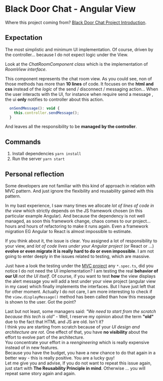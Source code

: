 # Black Door Chat - Angular View

Where this project coming from? [Black Door Chat Project Introduction](https://github.com/cristianmercado19/black-door-chat).

## Expectation

The most simplistic and minimum UI implementation. Of course, driven by the controller... because I do not expect logic under the View.

Look at the *ChatRoomComponent class* which is the implementation of *RoomView interface*.

This component represents the chat room view. As you could see, non of those methods has more than **10 lines** of code. It focuses on the **html and css** instead of the *logic* of the send / disconnect / messaging action... When the user interacts with the UI, for instance when require send a message , the ui **only** notifies to controller about this action.

```js
  onSendMessage(): void {
    this.controller.sendMessage();
  }
```

And leaves all the responsibility to be **managed by the controller**.

## Commands

1. Install dependencies `yarn install`
2. Run the server `yarn start`

## Personal reflection

Some developers are not familiar with this kind of approach in relation with MVC pattern. And just ignore the flexibility and reusability gained with this pattern.

In my bast experience, I saw many times we allocate *lot of lines of code in the view* which strictly depends on the JS framework chosen (in this particular example Angular). And because the dependency is not well managed, as soon this framework change, chaos comes to our project... hours and hours of refactoring to make it runs again. Even a framework migration EG Angular to React is almost impossible to estimate.

If you think about it, the issue is clear. You assigned a lot of responsibility to your view, and *lot of code lives under your Angular project* (or React or ...) **evolve or even migrate it is really hard to do or even impossible**.
I am not going to enter deeply in the issues related to testing, which are massive.

Just have a look the testing under the [MVC project](https://github.com/cristianmercado19/black-door-chat-mvc) any `*.spec.ts`, did you notice I do not need the UI implementation? I am testing the real **behavior of our UI** *not the UI itself*. Of course, if you want to test **how** the view displays the alert message you will add a test under your view project (angular view in my case) which finally implements the interfaces. But I have just left that for other moment. Actually I do not care, I am more interesting to check if the `view.displayMessage()` method has been called than how this message is shown to the user. Got the point?

Last but not least, some managers said: *"We need to start from the scratch because this tech is old"* - Well, I reserve my opinion about the term **"old"** due to the fact that HTML and JS are old. Isn't it?</br>
I think you are starting from scratch because of your *UI design and architecture are rot*. One effect of that, you have **no visibility** about the effort to evolve part of the architecture.</br>
You concentrate your effort in a *reengineering* which is really expensive instead of in new features.</br>
Because you have the budget, you have a new chance to do that again in a better way - this is really positive. You are a lucky guy!</br>
Let me give you and advise, If you do not want to repeat this issue again, just start with **The Reusability Principle in mind**. Otherwise ... you will repeat same story again and again.
